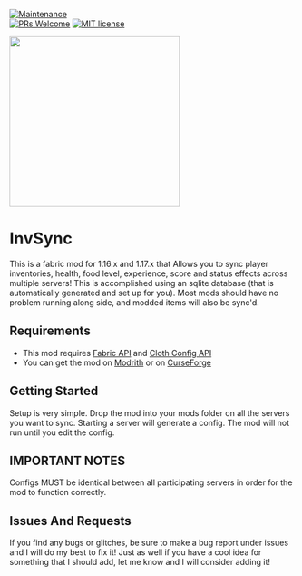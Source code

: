 [![Maintenance](https://img.shields.io/badge/Maintained%3F-yes-green.svg)](https://GitHub.com/Naereen/StrapDown.js/graphs/commit-activity)\
[![PRs Welcome](https://img.shields.io/badge/PRs-welcome-brightgreen.svg?style=flat-square)](http://makeapullrequest.com)
[![MIT license](https://img.shields.io/badge/License-MIT-blue.svg)](https://lbesson.mit-license.org/)

<img src="https://github.com/MrNavaStar/invSync/blob/master/InvSyncIcon.png" width="300" height="300">

# InvSync

This is a fabric mod for 1.16.x and 1.17.x that Allows you to sync player inventories, health, food level, experience, score and status effects across multiple servers! This is accomplished using an sqlite database (that is automatically generated and set up for you). Most mods should have no problem running along side, and modded items will also be sync'd.

## Requirements

- This mod requires [Fabric API](https://www.curseforge.com/minecraft/mc-mods/fabric-api) and [Cloth Config API](https://www.curseforge.com/minecraft/mc-mods/cloth-config)
- You can get the mod on [Modrith](https://modrinth.com/mod/invsync) or on [CurseForge](https://www.curseforge.com/minecraft/mc-mods/invsync-fabric)

## Getting Started

Setup is very simple. Drop the mod into your mods folder on all the servers you want to sync. Starting a server will generate a config. The mod will not run until you edit the config.

## IMPORTANT NOTES 

Configs MUST be identical between all participating servers in order for the mod to function correctly.

## Issues And Requests

If you find any bugs or glitches, be sure to make a bug report under issues and I will do my best to fix it! Just as well if you have a cool idea for something that I should add, let me know and I will consider adding it!
